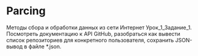 # Parcing
Методы сбора и обработки данных из сети Интернет
Урок_1_Задание_1. Посмотреть документацию к API GitHub, разобраться как вывести список репозиториев для конкретного пользователя, сохранить JSON-вывод в файле *.json.
